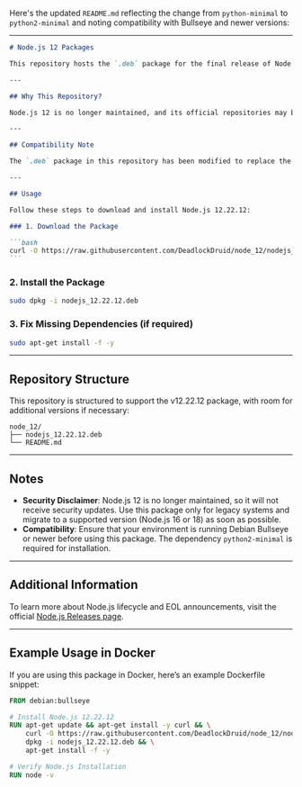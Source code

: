 Here's the updated `README.md` reflecting the change from `python-minimal` to `python2-minimal` and noting compatibility with Bullseye and newer versions:

---

````markdown
# Node.js 12 Packages

This repository hosts the `.deb` package for the final release of Node.js 12, `v12.22.12`. It is intended for use in legacy systems that still require Node.js 12, as it has reached its End of Life (EOL).

---

## Why This Repository?

Node.js 12 is no longer maintained, and its official repositories may become unavailable in the future. This repository ensures you have continued access to the Node.js 12.22.12 package for legacy projects.

---

## Compatibility Note

The `.deb` package in this repository has been modified to replace the `python-minimal` dependency with `python2-minimal`. This change ensures compatibility with Debian Bullseye and newer distributions. **Older versions of Debian (e.g., Buster) are not supported.**

---

## Usage

Follow these steps to download and install Node.js 12.22.12:

### 1. Download the Package

```bash
curl -O https://raw.githubusercontent.com/DeadlockDruid/node_12/nodejs_12.22.12.deb
```
````

### 2. Install the Package

```bash
sudo dpkg -i nodejs_12.22.12.deb
```

### 3. Fix Missing Dependencies (if required)

```bash
sudo apt-get install -f -y
```

---

## Repository Structure

This repository is structured to support the v12.22.12 package, with room for additional versions if necessary:

```
node_12/
├── nodejs_12.22.12.deb
└── README.md
```

---

## Notes

- **Security Disclaimer**: Node.js 12 is no longer maintained, so it will not receive security updates. Use this package only for legacy systems and migrate to a supported version (Node.js 16 or 18) as soon as possible.
- **Compatibility**: Ensure that your environment is running Debian Bullseye or newer before using this package. The dependency `python2-minimal` is required for installation.

---

## Additional Information

To learn more about Node.js lifecycle and EOL announcements, visit the official [Node.js Releases page](https://nodejs.org/en/about/releases/).

---

## Example Usage in Docker

If you are using this package in Docker, here’s an example Dockerfile snippet:

```dockerfile
FROM debian:bullseye

# Install Node.js 12.22.12
RUN apt-get update && apt-get install -y curl && \
    curl -O https://raw.githubusercontent.com/DeadlockDruid/node_12/nodejs_12.22.12.deb && \
    dpkg -i nodejs_12.22.12.deb && \
    apt-get install -f -y

# Verify Node.js Installation
RUN node -v
```
